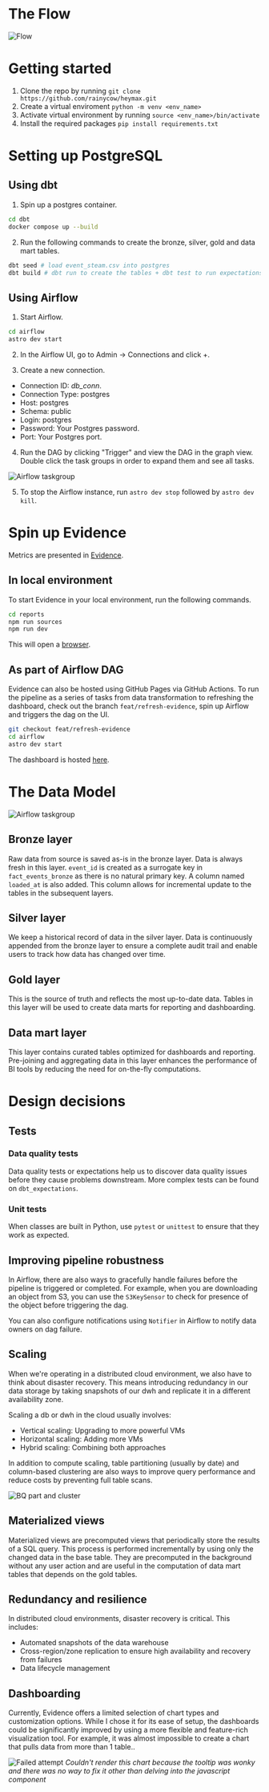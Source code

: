 # The Flow
![Flow](assets/flow.png)

# Getting started
1. Clone the repo by running `git clone https://github.com/rainycow/heymax.git`
2. Create a virtual enviroment `python -m venv <env_name>`
3. Activate virtual environment by running `source <env_name>/bin/activate`
4. Install the required packages `pip install requirements.txt`

# Setting up PostgreSQL
## Using dbt

1. Spin up a postgres container.
```bash
cd dbt
docker compose up --build
```
2. Run the following commands to create the bronze, silver, gold and data mart tables.

```bash
dbt seed # load event_steam.csv into postgres
dbt build # dbt run to create the tables + dbt test to run expectations
```


## Using Airflow
1. Start Airflow.
```bash
cd airflow
astro dev start
```

2. In the Airflow UI, go to Admin -> Connections and click +.

3. Create a new connection. 
- Connection ID: *db_conn*.
- Connection Type: postgres
- Host: postgres
- Schema: public
- Login: postgres
- Password: Your Postgres password.
- Port: Your Postgres port.

4. Run the DAG by clicking "Trigger" and view the DAG in the graph view. Double click the task groups in order to expand them and see all tasks.

![Airflow taskgroup](assets/airflow.png)

5. To stop the Airflow instance, run `astro dev stop` followed by `astro dev kill`.


# Spin up Evidence
Metrics are presented in [Evidence](https://evidence.dev). 

## In local environment
To start Evidence in your local environment, run the following commands.
```bash
cd reports
npm run sources
npm run dev
```

This will open a [browser](http://localhost:3000).

## As part of Airflow DAG
Evidence can also be hosted using GitHub Pages via GitHub Actions.
To run the pipeline as a series of tasks from data transformation to refreshing the dashboard, check out the branch `feat/refresh-evidence`, spin up Airflow and triggers the dag on the UI.

```bash
git checkout feat/refresh-evidence
cd airflow
astro dev start
````

The dashboard is hosted [here](https://rainycow.github.io/heymax/).

# The Data Model

![Airflow taskgroup](assets/dm.png)

## Bronze layer
Raw data from source is saved as-is in the bronze layer. Data is always fresh in this layer.
`event_id` is created as a surrogate key in `fact_events_bronze` as there is no natural primary key.
A column named `loaded_at` is also added. This column allows for incremental update to the tables in the subsequent layers.


## Silver layer
We keep a historical record of data in the silver layer. Data is continuously appended from the bronze layer to ensure a complete audit trail and enable users to track how data has changed over time.


## Gold layer
This is the source of truth and reflects the most up-to-date data. Tables in this layer will be used to create data marts for reporting and dashboarding.


## Data mart layer
This layer contains curated tables optimized for dashboards and reporting. Pre-joining and aggregating data in this layer enhances the performance of BI tools by reducing the need for on-the-fly computations.


# Design decisions

## Tests
### Data quality tests
Data quality tests or expectations help us to discover data quality issues before they cause problems downstream. More complex tests can be found on `dbt_expectations`.

### Unit tests
When classes are built in Python, use `pytest` or `unittest` to ensure that they work as expected.

## Improving pipeline robustness
In Airflow, there are also ways to gracefully handle failures before the pipeline is triggered or completed. For example, when you are downloading an object from S3, you can use the `S3KeySensor` to check for presence of the object before triggering the dag.

You can also configure notifications using `Notifier` in Airflow to notify data owners on dag failure.

## Scaling
When we're operating in a distributed cloud environment, we also have to think about disaster recovery. This means introducing redundancy in our data storage by taking snapshots of our dwh and replicate it in a different availability zone.

Scaling a db or dwh in the cloud usually involves:
- Vertical scaling: Upgrading to more powerful VMs
- Horizontal scaling: Adding more VMs 
- Hybrid scaling: Combining both approaches

In addition to compute scaling, table partitioning (usually by date) and column-based clustering are also ways to improve query performance and reduce costs by preventing full table scans.

![BQ part and cluster](assets/partandcluster.png)


## Materialized views
Materialized views are precomputed views that periodically store the results of a SQL query. This process is performed incrementally by using only the changed data in the base table. They are precomputed in the background without any user action and are useful in the computation of data mart tables that depends on the gold tables. 


## Redundancy and resilience
In distributed cloud environments, disaster recovery is critical. This includes:
- Automated snapshots of the data warehouse
- Cross-region/zone replication to ensure high availability and recovery from failures
- Data lifecycle management


## Dashboarding
Currently, Evidence offers a limited selection of chart types and customization options. While I chose it for its ease of setup, the dashboards could be significantly improved by using a more flexible and feature-rich visualization tool. For example, it was almost impossible to create a chart that pulls data from more than 1 table..


![Failed attempt](assets/growth.png)
*Couldn't render this chart because the tooltip was wonky and there was no way to fix it other than delving into the javascript component*

